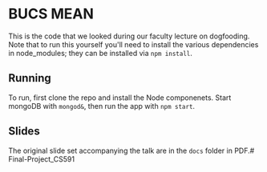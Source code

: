# BUCS MEAN
This is the code that we looked during our faculty lecture on dogfooding. Note that to run this yourself you'll need to install the various dependencies in node_modules; they can be installed via `npm install`.
## Running
To run, first clone the repo and install the Node componenets. Start mongoDB with `mongod&`, then run the app with `npm start`.
## Slides
The original slide set accompanying the talk are in the `docs` folder in PDF.# Final-Project_CS591
